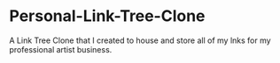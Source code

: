 # Personal-Link-Tree-Clone
A Link Tree Clone that I created to house and store all of my lnks for my professional artist business.
